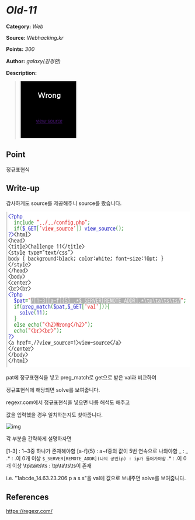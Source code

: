 # _Old-11_

**Category:** _Web_

**Source:** _Webhacking.kr_

**Points:** _300_

**Author:** _galaxy(김경환)_

**Description:** 

> ![img](resource/prob.png)

## Point
정규표현식

## Write-up

감사하게도 source를 제공해주니 source를 봤습니다.

![img](resource/source.png)

pat에 정규표현식을 넣고 preg_match로 get으로 받은 val과 비교하여

정규표현식에 해당되면 solve를 보여줍니다.

regexr.com에서 정규표현식을 넣으면 나름 해석도 해주고

값을 입력했을 경우 일치하는지도 찾아줍니다.

![img](resource/patch.png)

각 부분을 간략하게 설명하자면

[1-3] : 1~3중 하나가 존재해야함
[a-f]{5} : a~f중의 값이 5번 연속으로 나와야함
_  : _
.* : .이 0개 이상
```$_SERVER[REMOTE_ADDR](나의 공인ip) : ip가 들어가야함```
.* : .이 0개 이상
\tp\ta\ts\ts : \tp\ta\ts\ts이 존재

i.e. "1abcde_14.63.23.206	p	a	s	s"을 val에 값으로 보내주면 solve를 보여줍니다.

## References
https://regexr.com/

